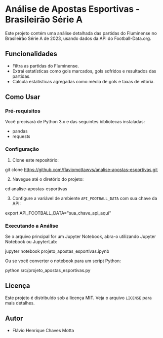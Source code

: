 # Análise de Apostas Esportivas - Brasileirão Série A

Este projeto contém uma análise detalhada das partidas do Fluminense no Brasileirão Série A de 2023, usando dados da API do Football-Data.org.

## Funcionalidades

- Filtra as partidas do Fluminense.
- Extrai estatísticas como gols marcados, gols sofridos e resultados das partidas.
- Calcula estatísticas agregadas como média de gols e taxas de vitória.

## Como Usar

### Pré-requisitos

Você precisará de Python 3.x e das seguintes bibliotecas instaladas:
- pandas
- requests

### Configuração

1. Clone este repositório:

git clone https://github.com/flaviomottawvs/analise-apostas-esportivas.git

2. Navegue até o diretório do projeto:

cd analise-apostas-esportivas

3. Configure a variável de ambiente `API_FOOTBALL_DATA` com sua chave da API:

export API_FOOTBALL_DATA="sua_chave_api_aqui"

### Executando a Análise

Se o arquivo principal for um Jupyter Notebook, abra-o utilizando Jupyter Notebook ou JupyterLab:

jupyter notebook projeto_apostas_esportivas.ipynb

Ou se você converter o notebook para um script Python:

python src/projeto_apostas_esportivas.py




## Licença

Este projeto é distribuído sob a licença MIT. Veja o arquivo `LICENSE` para mais detalhes.

## Autor

- Flávio Henrique Chaves Motta

